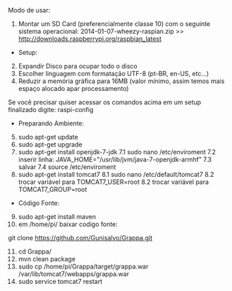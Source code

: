 Modo de usar:

1. Montar um SD Card (preferencialmente classe 10) com o seguinte sistema operacional:
2014-01-07-wheezy-raspian.zip >> http://downloads.raspberrypi.org/raspbian_latest

- Setup:

2. Expandir Disco para ocupar todo o disco
3. Escolher linguagem com formatação UTF-8 (pt-BR, en-US, etc...)
4. Reduzir a memória gráfica para 16MB (valor mínimo, assim temos mais espaço alocado apar processamento)

Se você precisar quiser acessar os comandos acima em um setup finalizado digite: raspi-config

- Preparando Ambiente:

5. sudo apt-get update
6. sudo apt-get upgrade
7. sudo apt-get install openjdk-7-jdk
7.1 sudo nano /etc/enviroment
7.2 inserir linha: JAVA_HOME="/usr/lib/jvm/java-7-openjdk-armhf"
7.3 salvar
7.4 source /etc/enviroment
8. sudo apt-get install tomcat7
8.1 sudo nano /etc/default/tomcat7
8.2 trocar variável para TOMCAT7_USER=root
8.2 trocar variável para TOMCAT7_GROUP=root

- Código Fonte:

9. sudo apt-get install maven
10. em /home/pi/ baixar codigo fonte:

git clone https://github.com/Gunisalvo/Grappa.git

11. cd Grappa/
12. mvn clean package
13. sudo cp /home/pi/Grappa/target/grappa.war /var/lib/tomcat7/webapps/grappa.war
14. sudo service tomcat7 restart
